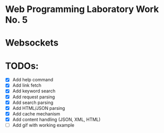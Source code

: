 # Web Programming Laboratory Work No. 5

# Websockets

# TODOs:
- [x] Add help command
- [x] Add link fetch
- [x] Add keyword search
- [x] Add request parsing
- [x] Add search parsing
- [x] Add HTML/JSON parsing
- [x] Add cache mechanism
- [x] Add content handling (JSON, XML, HTML)
- [ ] Add gif with working example
